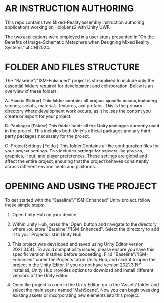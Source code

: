 # AR INSTRUCTION AUTHORING

This repo contains two Mixed-Reality assembly instruction authoring applications working on HoloLens2 with Unity UWP.

The two applications were employed in a user study presented in "On the Benefits of Image-Schematic Metaphors when Designing Mixed Reality Systems" at CHI2024.

# FOLDER AND FILES STRUCTURE

The "Baseline"/"ISM-Enhanced" project is streamlined to include only the essential folders required for development and collaboration. Below is an overview of these folders:

A. Assets [Folder]
This folder contains all project-specific assets, including scenes, scripts, materials, textures, and prefabs. This is the primary directory where development work occurs, as it houses the content you create or import for your project.

B. Packages [Folder]
This folder holds all the Unity packages currently used in the project. This includes both Unity's official packages and any third-party packages necessary for the project.

C. ProjectSettings [Folder]
This folder Contains all the configuration files for your project settings. This includes settings for aspects like physics, graphics, input, and player preferences. These settings are global and affect the entire project, ensuring that the project behaves consistently across different environments and platforms.

# OPENING AND USING THE PROJECT

To get started with the "Baseline"/"ISM-Enhanced" Unity project, follow these simple steps:

1. Open Unity Hub on your device.

2. Within Unity Hub, press the 'Open' button and navigate to the directory where you store "Baseline"/"ISM-Enhanced". Select the directory to add it to your Projects list in Unity Hub.

3. This project was developed and saved using Unity Editor version 2021.3.15f1. To avoid compatibility issues, please ensure you have this specific version installed before proceeding. Find "Baseline"/"ISM-Enhanced" under the Projects tab in Unity Hub, and click it to open the project in the Unity Editor. If you do not have version 2021.3.15f1 installed, Unity Hub provides options to download and install different versions of the Unity Editor.

4. Once the project is open in the Unity Editor, go to the 'Assets' folder and select the main scene named 'MainScene'. Now you can begin tweaking existing assets or incorporating new elements into this project.
